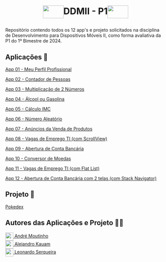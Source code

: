 # <p align=center><img align="center" src="https://giovanidacruz.com.br/wp-content/uploads/2022/11/react.png" height="40" width="65"/>DDMII - P1<img align="center" src="https://giovanidacruz.com.br/wp-content/uploads/2022/11/react.png" height="40" width="65"/></p>

<p>Repositório contendo todos os 12 app's e projeto solicitados na disciplina de Desenvolvimento para Dispositivos Móveis II, como forma avaliativa da P1 do 1º Bimestre de 2024.</p>

<h2>Aplicações 📱</h2>
<p><a href="https://snack.expo.dev/@amoutinho/app-01">App 01 - Meu Perfil Profissional</a></p>
<p><a href="https://snack.expo.dev/@amoutinho/app-02">App 02 - Contador de Pessoas</a></p>
<p><a href="https://snack.expo.dev/@amoutinho/app-03---versao-2">App 03 - Multiplicação de 2 Números</a></p>
<p><a href="https://snack.expo.dev/@amoutinho/app-04">App 04 - Álcool ou Gasolina</a></p>
<p><a href="https://snack.expo.dev/@amoutinho/app-05">App 05 - Cálculo IMC</a></p>
<p><a href="https://snack.expo.dev/@amoutinho/app-06">App 06 - Número Aleatório</a></p>
<p><a href="https://snack.expo.dev/@amoutinho/app-07-?platform=android">App 07 - Anúncios da Venda de Produtos</a></p>
<p><a href="https://snack.expo.dev/@amoutinho/app-08?platform=android">App 08 - Vagas de Emprego TI (com ScrollView)</a></p>
<p><a href="https://snack.expo.dev/@amoutinho/app-09-">App 09 - Abertura de Conta Bancária</a></p>
<p><a href="https://snack.expo.dev/@amoutinho/app-10-">App 10 - Conversor de Moedas</a></p>
<p><a href="https://snack.expo.dev/@amoutinho/app-11---refatorado-?platform=android">App 11 - Vagas de Emprego TI (com Flat List)</a></p>
<p><a href="https://snack.expo.dev/@amoutinho/app-12">App 12 - Abertura de Conta Bancária com 2 telas (com Stack Navigator)</a></p>

<h2>Projeto 📂</h2>
<p><a href="https://snack.expo.dev/@amoutinho/projeto-p1-ddm2---pokedex?platform=android">Pokedex</a></p>
    
<h2>Autores das Aplicações e Projeto 👨‍💼</h2>
<a href="https://github.com/AhMoutinho/" title="André Moutinho"><img align="center" src="https://i.imgur.com/VN0Vh9S.png" width="25"/> André Moutinho</a></br> 
<a href="####" title="André Moutinho"><img align="center" src="https://i.imgur.com/VN0Vh9S.png" width="25"/> Alejandro Kauam</a></br>  
<a href="####" title="André Moutinho"><img align="center" src="https://i.imgur.com/VN0Vh9S.png" width="25"/> Leonardo Serqueira</a> 

